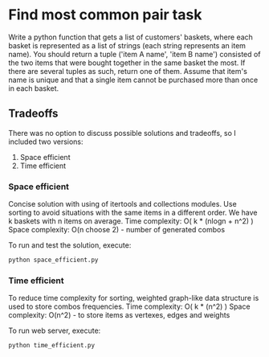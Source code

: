 # Find most common pair task

Write a python function that gets a list of customers' baskets, where each basket is represented as a list of strings (each string represents an item name). You should return a tuple ('item A name', 'item B name') consisted of the two items that were bought together in the same basket the most. If there are several tuples as such, return one of them. Assume that item's name is unique and that a single item cannot be purchased more than once in each basket.

## Tradeoffs

There was no option to discuss possible solutions and tradeoffs, so I included two versions:
1. Space efficient
2. Time efficient


### Space efficient

Concise solution with using of itertools and collections modules.
Use sorting to avoid situations with the same items in a different order.
We have k baskets with n items on average.
Time complexity: O( k * (nlogn + n^2) )
Space complexity: O(n choose 2) - number of generated combos

To run and test the solution, execute:

```bash
python space_efficient.py
```

### Time efficient

To reduce time complexity for sorting, weighted graph-like data structure
is used to store combos frequencies.
Time complexity: O( k * (n^2) )
Space complexity: O(n^2) - to store items as vertexes, edges and weights

To run web server, execute:
```bash
python time_efficient.py
```
